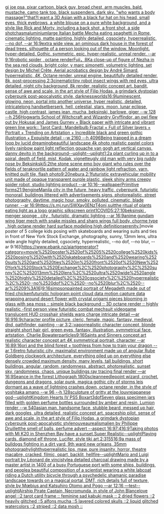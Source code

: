 [gi joe psa, pixar cartoon. black guy, broad chest, arm muscles. bald. mustache. camo tank top. black suspenders. dark sky. "who wants a body massage?"](https://www.ebank.nz/aiartgenerator?category=gi%2520joe%2520psa%2C%2520pixar%2520cartoon.%2520black%2520guy%2C%2520broad%2520chest%2C%2520arm%2520muscles.%2520bald.%2520mustache.%2520camo%2520tank%2520top.%2520black%2520suspenders.%2520dark%2520sky.%2520%22who%2520wants%2520a%2520body%2520massage%3F%22)[that?](https://www.ebank.nz/aiartgenerator?category=that%3F)[I want a 3D Asian with a black fur hat on his head, small eyes, thick eyebrows, a white blouse on a pure white background, and a style like Rick and Morty, including a back shot, a front shot, a side shot](https://www.ebank.nz/aiartgenerator?category=I%2520want%2520a%25203D%2520Asian%2520with%2520a%2520black%2520fur%2520hat%2520on%2520his%2520head%2C%2520small%2520eyes%2C%2520thick%2520eyebrows%2C%2520a%2520white%2520blouse%2520on%2520a%2520pure%2520white%2520background%2C%2520and%2520a%2520style%2520like%2520Rick%2520and%2520Morty%2C%2520including%2520a%2520back%2520shot%2C%2520a%2520front%2520shot%2C%2520a%2520side%2520shot)[chasm](https://www.ebank.nz/aiartgenerator?category=chasm)[aluminium](https://www.ebank.nz/aiartgenerator?category=aluminium)[large Italian battle Mecha eating spaghetti in Rome, cinematic lighting, matte painting, highly detailed, cgsociety, hyperrealistic, --no dof, --ar 16:9](https://www.ebank.nz/aiartgenerator?category=large%2520Italian%2520battle%2520Mecha%2520eating%2520spaghetti%2520in%2520Rome%2C%2520cinematic%2520lighting%2C%2520matte%2520painting%2C%2520highly%2520detailed%2C%2520cgsociety%2C%2520hyperrealistic%2C%2520--no%2520dof%2C%2520--ar%252016%3A9)[extra wide view. an ominous dark house in the forest of dead trees. silhouette of a person looking out of the window. Moonlight. hyper-detailed. Gothic. symmetric. epic. hyper-realistic. unreal render. --ar 9:16](https://www.ebank.nz/aiartgenerator?category=extra%2520wide%2520view.%2520an%2520ominous%2520dark%2520house%2520in%2520the%2520forest%2520of%2520dead%2520trees.%2520silhouette%2520of%2520a%2520person%2520looking%2520out%2520of%2520the%2520window.%2520Moonlight.%2520hyper-detailed.%2520Gothic.%2520symmetric.%2520epic.%2520hyper-realistic.%2520unreal%2520render.%2520--ar%25209%3A16)[robotic spider , octane render](https://www.ebank.nz/aiartgenerator?category=robotic%2520spider%2520%2C%2520octane%2520render)[Fuji，8K](https://www.ebank.nz/aiartgenerator?category=Fuji%EF%BC%8C8K)[a close-up of figure of Nezha in the sea,red clouds, bright color, y marc simonetti, volumetric lighting, set design by Michel Crête, Aerial acrobatics design by André Simard, hyperrealistic, 4K, Octane render, unreal engine, beautifully detailed render, 8k, post-processing,](https://www.ebank.nz/aiartgenerator?category=a%2520close-up%2520of%2520figure%2520of%2520Nezha%2520in%2520the%2520sea%2Cred%2520clouds%2C%2520bright%2520color%2C%2520y%2520marc%2520simonetti%2C%2520volumetric%2520lighting%2C%2520set%2520design%2520by%2520Michel%2520Cr%C3%AAte%2C%2520Aerial%2520acrobatics%2520design%2520by%2520Andr%C3%A9%2520Simard%2C%2520hyperrealistic%2C%25204K%2C%2520Octane%2520render%2C%2520unreal%2520engine%2C%2520beautifully%2520detailed%2520render%2C%25208k%2C%2520post-processing%2C)[2:3](https://www.ebank.nz/aiartgenerator?category=2%3A3)[cinematic](https://www.ebank.nz/aiartgenerator?category=cinematic)[tiny robot insect wings with red eyes, ultra detailed, night city background, 8k render, realistic concept art. bandit, sense of awe and scale, in the art style of Filip Hodas, a grimdark dystopian cyberpunk post-apocalyptic style, darkness](https://www.ebank.nz/aiartgenerator?category=tiny%2520robot%2520insect%2520wings%2520with%2520red%2520eyes%2C%2520ultra%2520detailed%2C%2520night%2520city%2520background%2C%25208k%2520render%2C%2520realistic%2520concept%2520art.%2520bandit%2C%2520sense%2520of%2520awe%2520and%2520scale%2C%2520in%2520the%2520art%2520style%2520of%2520Filip%2520Hodas%2C%2520a%2520grimdark%2520dystopian%2520cyberpunk%2520post-apocalyptic%2520style%2C%2520darkness)[worlds](https://www.ebank.nz/aiartgenerator?category=worlds)[16:9](https://www.ebank.nz/aiartgenerator?category=16%3A9)[luminescent, glowing, neon, portal into another universe, hyper realistic, detailed, intricate](https://www.ebank.nz/aiartgenerator?category=luminescent%2C%2520glowing%2C%2520neon%2C%2520portal%2520into%2520another%2520universe%2C%2520hyper%2520realistic%2C%2520detailed%2C%2520intricate)[long handset](https://www.ebank.nz/aiartgenerator?category=long%2520handset)[berserk, hell, celestial, stars, moon, lunar eclipse, castle, high contrast, james jean, mucha, beksinski, barlowe, giger --w 128 --h 256](https://www.ebank.nz/aiartgenerator?category=berserk%2C%2520hell%2C%2520celestial%2C%2520stars%2C%2520moon%2C%2520lunar%2520eclipse%2C%2520castle%2C%2520high%2520contrast%2C%2520james%2520jean%2C%2520mucha%2C%2520beksinski%2C%2520barlowe%2C%2520giger%2520--w%2520128%2520--h%2520256)[Hogwarts School of Witchcraft and Wizardry Gryffindor, an owl flew out by Hokusai and James Gurney + Black paper with intricate and vibrant green line work:: Tarot Card:: Mandelbulb Fractal + Full of Silver layers + Portrait + Trending on Artstation + Incredible black and green gothic illustration + Exquisite detail  --w 2160  --h 4096](https://www.ebank.nz/aiartgenerator?category=Hogwarts%2520School%2520of%2520Witchcraft%2520and%2520Wizardry%2520Gryffindor%2C%2520an%2520owl%2520flew%2520out%2520by%2520Hokusai%2520and%2520James%2520Gurney%2520%2B%2520Black%2520paper%2520with%2520intricate%2520and%2520vibrant%2520green%2520line%2520work%3A%3A%2520Tarot%2520Card%3A%3A%2520Mandelbulb%2520Fractal%2520%2B%2520Full%2520of%2520Silver%2520layers%2520%2B%2520Portrait%2520%2B%2520Trending%2520on%2520Artstation%2520%2B%2520Incredible%2520black%2520and%2520green%2520gothic%2520illustration%2520%2B%2520Exquisite%2520detail%2520%2520--w%25202160%2520%2520--h%25204096)[Being trapped in a dream loop by lucid dreaming](https://www.ebank.nz/aiartgenerator?category=Being%2520trapped%2520in%2520a%2520dream%2520loop%2520by%2520lucid%2520dreaming)[beautiful landscape 4k photo realistic pastel colors lively rainbow paint light reflection gouache van gogh art vertical canvas, danny devito in the background](https://www.ebank.nz/aiartgenerator?category=beautiful%2520landscape%25204k%2520photo%2520realistic%2520pastel%2520colors%2520lively%2520rainbow%2520paint%2520light%2520reflection%2520gouache%2520van%2520gogh%2520art%2520vertical%2520canvas%2C%2520danny%2520devito%2520in%2520the%2520background)[--uplight](https://www.ebank.nz/aiartgenerator?category=--uplight)[--uplight](https://www.ebank.nz/aiartgenerator?category=--uplight)[1:2](https://www.ebank.nz/aiartgenerator?category=1%3A2)[a plant curling up in to a spiral, depth of field, mist, Kodak, vignette](https://www.ebank.nz/aiartgenerator?category=a%2520plant%2520curling%2520up%2520in%2520to%2520a%2520spiral%2C%2520depth%2520of%2520field%2C%2520mist%2C%2520Kodak%2C%2520vignette)[ugly old man with very big ruddy nose by Beksinkski](https://www.ebank.nz/aiartgenerator?category=ugly%2520old%2520man%2520with%2520very%2520big%2520ruddy%2520nose%2520by%2520Beksinkski)[5:2](https://www.ebank.nz/aiartgenerator?category=5%3A2)[the stone scene emo boy giant who rules over the fields of teraknor](https://www.ebank.nz/aiartgenerator?category=the%2520stone%2520scene%2520emo%2520boy%2520giant%2520who%2520rules%2520over%2520the%2520fields%2520of%2520teraknor)[tile pattern of water and rainbow light refraction, yarn, knitted quilt tile, flash photo](https://www.ebank.nz/aiartgenerator?category=tile%2520pattern%2520of%2520water%2520and%2520rainbow%2520light%2520refraction%2C%2520yarn%2C%2520knitted%2520quilt%2520tile%2C%2520flash%2520photo)[9:20](https://www.ebank.nz/aiartgenerator?category=9%3A20)[nebura,](https://www.ebank.nz/aiartgenerator?category=nebura%2C)[2:1](https://www.ebank.nz/aiartgenerator?category=2%3A1)[futuristic extravehicular mobility unit made of opaque transparent purple plastic, sleek shiny arms creepy spider robot, studio lighting product --ar 10:16](https://www.ebank.nz/aiartgenerator?category=futuristic%2520extravehicular%2520mobility%2520unit%2520made%2520of%2520opaque%2520transparent%2520purple%2520plastic%2C%2520sleek%2520shiny%2520arms%2520creepy%2520spider%2520robot%2C%2520studio%2520lighting%2520product%2520--ar%252010%3A16)[--wallpaper](https://www.ebank.nz/aiartgenerator?category=--wallpaper)[Primitive forms](https://www.ebank.nz/aiartgenerator?category=Primitive%2520forms)[21:9](https://www.ebank.nz/aiartgenerator?category=21%3A9)[engine](https://www.ebank.nz/aiartgenerator?category=engine)[Manila city in the future, heavy traffic, cyberpunk, futuristic monorail, buildings littered with advertisements signs, photorealistic, street photography, daytime, magic hour, smoky, polluted, cinematic, blade runner, --ar 16:9](https://www.ebank.nz/aiartgenerator?category=Manila%2520city%2520in%2520the%2520future%2C%2520heavy%2520traffic%2C%2520cyberpunk%2C%2520futuristic%2520monorail%2C%2520buildings%2520littered%2520with%2520advertisements%2520signs%2C%2520photorealistic%2C%2520street%2520photography%2C%2520daytime%2C%2520magic%2520hour%2C%2520smoky%2C%2520polluted%2C%2520cinematic%2C%2520blade%2520runner%2C%2520--ar%252016%3A9)[<https://s.mj.run/SWXay0ENzT4>](https://www.ebank.nz/aiartgenerator?category=%3Chttps%3A//s.mj.run/SWXay0ENzT4%3E)[oni,suit](https://www.ebank.nz/aiartgenerator?category=oni%2Csuit)[the ritual of plants eating light as a logo graphic silkscreen print](https://www.ebank.nz/aiartgenerator?category=the%2520ritual%2520of%2520plants%2520eating%2520light%2520as%2520a%2520logo%2520graphic%2520silkscreen%2520print)[1](https://www.ebank.nz/aiartgenerator?category=1)[COVID](https://www.ebank.nz/aiartgenerator?category=COVID)[5:2](https://www.ebank.nz/aiartgenerator?category=5%3A2)[7:10](https://www.ebank.nz/aiartgenerator?category=7%3A10)[beksinski , menger sponge , city , futuristic, dramatic lighting --ar 16:9](https://www.ebank.nz/aiartgenerator?category=beksinski%2520%2C%2520menger%2520sponge%2520%2C%2520city%2520%2C%2520futuristic%2C%2520dramatic%2520lighting%2520--ar%252016%3A9)[anime gundam wing tiger mech with snake missles and sharp wings full body, chorme type , high octane render hard surface modeling high definition](https://www.ebank.nz/aiartgenerator?category=anime%2520gundam%2520wing%2520tiger%2520mech%2520with%2520snake%2520missles%2520and%2520sharp%2520wings%2520full%2520body%2C%2520chorme%2520type%2520%2C%2520high%2520octane%2520render%2520hard%2520surface%2520modeling%2520high%2520definition)[serenity.](https://www.ebank.nz/aiartgenerator?category=serenity.)[movie poster of 5 college kids posing with skateboards and wearing suits and ties in front of New York Stock Exchange, photography, sunny, 13mm lens, ultra wide angle highly detailed, cgsociety, hyperrealistic, --no dof, --no blur, --ar 9:16](https://www.ebank.nz/aiartgenerator?category=movie%2520poster%2520of%25205%2520college%2520kids%2520posing%2520with%2520skateboards%2520and%2520wearing%2520suits%2520and%2520ties%2520in%2520front%2520of%2520New%2520York%2520Stock%2520Exchange%2C%2520photography%2C%2520sunny%2C%252013mm%2520lens%2C%2520ultra%2520wide%2520angle%2520highly%2520detailed%2C%2520cgsociety%2C%2520hyperrealistic%2C%2520--no%2520dof%2C%2520--no%2520blur%2C%2520--ar%25209%3A16)[9:16](https://www.ebank.nz/aiartgenerator?category=9%3A16)[simpson](https://www.ebank.nz/aiartgenerator?category=simpson)[painted portrait of Megadeth made out of fried chicken](https://www.ebank.nz/aiartgenerator?category=painted%2520portrait%2520of%2520Megadeth%2520made%2520out%2520of%2520fried%2520chicken)[futuristic hologram point cloud data motion capture data wrapping around desert flower with crystal origami pieces blooming in glass with sea moss :: simple black background :: 3D octane render :: highly realistic -](https://www.ebank.nz/aiartgenerator?category=futuristic%2520hologram%2520point%2520cloud%2520data%2520motion%2520capture%2520data%2520wrapping%2520around%2520desert%2520flower%2520with%2520crystal%2520origami%2520pieces%2520blooming%2520in%2520glass%2520with%2520sea%2520moss%2520%3A%3A%2520simple%2520black%2520background%2520%3A%3A%25203D%2520octane%2520render%2520%3A%3A%2520highly%2520realistic%2520-)[first person view futuristic combat mechsuit videogame translucent HUD crosshair shields warp charge intricate detail —ar 16:9](https://www.ebank.nz/aiartgenerator?category=first%2520person%2520view%2520futuristic%2520combat%2520mechsuit%2520videogame%2520translucent%2520HUD%2520crosshair%2520shields%2520warp%2520charge%2520intricate%2520detail%2520%E2%80%94ar%252016%3A9)[16:9](https://www.ebank.nz/aiartgenerator?category=16%3A9)[character profile picture, cleric, female, magic, fantasy, medieval, dnd, pathfinder, painting --ar 3:2](https://www.ebank.nz/aiartgenerator?category=character%2520profile%2520picture%2C%2520cleric%2C%2520female%2C%2520magic%2C%2520fantasy%2C%2520medieval%2C%2520dnd%2C%2520pathfinder%2C%2520painting%2520--ar%25203%3A2)[::](https://www.ebank.nz/aiartgenerator?category=%3A%3A)[vapor](https://www.ebank.nz/aiartgenerator?category=vapor)[realistic character concept, blonde straight short hair girl, green eyes, fantasy, illustration, symmetrical face, artstation, Charlie Bowater](https://www.ebank.nz/aiartgenerator?category=realistic%2520character%2520concept%2C%2520blonde%2520straight%2520short%2520hair%2520girl%2C%2520green%2520eyes%2C%2520fantasy%2C%2520illustration%2C%2520symmetrical%2520face%2C%2520artstation%2C%2520Charlie%2520Bowater)[particles](https://www.ebank.nz/aiartgenerator?category=particles)[9:16](https://www.ebank.nz/aiartgenerator?category=9%3A16)[Saints and Sinners concept art realistic character concept art 4K symmetrical portrait, character --ar 16:8](https://www.ebank.nz/aiartgenerator?category=Saints%2520and%2520Sinners%2520concept%2520art%2520realistic%2520character%2520concept%2520art%25204K%2520symmetrical%2520portrait%2C%2520character%2520--ar%252016%3A8)[9:16](https://www.ebank.nz/aiartgenerator?category=9%3A16)[ori and the blind forest + toothless from how to train your dragon --ar 1:6](https://www.ebank.nz/aiartgenerator?category=ori%2520and%2520the%2520blind%2520forest%2520%2B%2520toothless%2520from%2520how%2520to%2520train%2520your%2520dragon%2520--ar%25201%3A6)[retro futuristic city,  maximalist environment made up of angular Rube Goldberg clockwork architecture, everything piled up on everything else densely crowded maximum density, many levels, tall buildings, short buildings,  angular, random, randomness, abstract, photorealistic, sunset sky,  randomness, chaos,  unique buildings ray tracing final render  —ar 16:9](https://www.ebank.nz/aiartgenerator?category=retro%2520futuristic%2520city%2C%2520%2520maximalist%2520environment%2520made%2520up%2520of%2520angular%2520Rube%2520Goldberg%2520clockwork%2520architecture%2C%2520everything%2520piled%2520up%2520on%2520everything%2520else%2520densely%2520crowded%2520maximum%2520density%2C%2520many%2520levels%2C%2520tall%2520buildings%2C%2520short%2520buildings%2C%2520%2520angular%2C%2520random%2C%2520randomness%2C%2520abstract%2C%2520photorealistic%2C%2520sunset%2520sky%2C%2520%2520randomness%2C%2520chaos%2C%2520%2520unique%2520buildings%2520ray%2520tracing%2520final%2520render%2520%2520%E2%80%94ar%252016%3A9)[Seance in the forest Lithograph 1800s](https://www.ebank.nz/aiartgenerator?category=Seance%2520in%2520the%2520forest%2520Lithograph%25201800s)[clean](https://www.ebank.nz/aiartgenerator?category=clean)[needlepoint wizard, crochet, dungeons and dragons, solar punk, magic](https://www.ebank.nz/aiartgenerator?category=needlepoint%2520wizard%2C%2520crochet%2C%2520dungeons%2520and%2520dragons%2C%2520solar%2520punk%2C%2520magic)[a gothic city of storms leis dormant as a wave of lightning crashes down, octane render, in the style of yoshitaka amano --w 96 --h 128](https://www.ebank.nz/aiartgenerator?category=a%2520gothic%2520city%2520of%2520storms%2520leis%2520dormant%2520as%2520a%2520wave%2520of%2520lightning%2520crashes%2520down%2C%2520octane%2520render%2C%2520in%2520the%2520style%2520of%2520yoshitaka%2520amano%2520--w%252096%2520--h%2520128)[sculpture of gritty at the louvre](https://www.ebank.nz/aiartgenerator?category=sculpture%2520of%2520gritty%2520at%2520the%2520louvre)[japanese god](https://www.ebank.nz/aiartgenerator?category=japanese%2520god)[--uplight](https://www.ebank.nz/aiartgenerator?category=--uplight)[Kingdom Hearts IV PS5 Boxart](https://www.ebank.nz/aiartgenerator?category=Kingdom%2520Hearts%2520IV%2520PS5%2520Boxart)[3](https://www.ebank.nz/aiartgenerator?category=3)[dof](https://www.ebank.nz/aiartgenerator?category=dof)[Seven glass specimen jars filled with golden perfume bottles surrounded by amber and resin, Lumion render --w 540](https://www.ebank.nz/aiartgenerator?category=Seven%2520glass%2520specimen%2520jars%2520filled%2520with%2520golden%2520perfume%2520bottles%2520surrounded%2520by%2520amber%2520and%2520resin%2C%2520Lumion%2520render%2520--w%2520540)[asian man, handsome face, stubble beard, messed up hair, dark googles, ultra detailed, realistic concept art. spaceship pilot. sense of awe and scale, in the art style of Filip Hodas, a grimdark dystopian cyberpunk post-apocalyptic style](https://www.ebank.nz/aiartgenerator?category=asian%2520man%2C%2520handsome%2520face%2C%2520stubble%2520beard%2C%2520messed%2520up%2520hair%2C%2520dark%2520googles%2C%2520ultra%2520detailed%2C%2520realistic%2520concept%2520art.%2520spaceship%2520pilot.%2520sense%2520of%2520awe%2520and%2520scale%2C%2520in%2520the%2520art%2520style%2520of%2520Filip%2520Hodas%2C%2520a%2520grimdark%2520dystopian%2520cyberpunk%2520post-apocalyptic%2520style)[nouveau](https://www.ebank.nz/aiartgenerator?category=nouveau)[realism](https://www.ebank.nz/aiartgenerator?category=realism)[alien by Philippe Druillet](https://www.ebank.nz/aiartgenerator?category=alien%2520by%2520Philippe%2520Druillet)[the smell of balls, perfume advert --aspect 16:9](https://www.ebank.nz/aiartgenerator?category=the%2520smell%2520of%2520balls%2C%2520perfume%2520advert%2520--aspect%252016%3A9)[7:4](https://www.ebank.nz/aiartgenerator?category=7%3A4)[16:9](https://www.ebank.nz/aiartgenerator?category=16%3A9)[Taking photos with Mi K20 in Shenzhen Bay,have a sunset.Super Realistic](https://www.ebank.nz/aiartgenerator?category=Taking%2520photos%2520with%2520Mi%2520K20%2520in%2520Shenzhen%2520Bay%2Chave%2520a%2520sunset.Super%2520Realistic)[--uplight](https://www.ebank.nz/aiartgenerator?category=--uplight)[Playing cards, diamond elf throne, Lucifer, style tiki art,](https://www.ebank.nz/aiartgenerator?category=Playing%2520cards%2C%2520diamond%2520elf%2520throne%2C%2520Lucifer%2C%2520style%2520tiki%2520art%2C)[2:3](https://www.ebank.nz/aiartgenerator?category=2%3A3)[155](https://www.ebank.nz/aiartgenerator?category=155)[16:9](https://www.ebank.nz/aiartgenerator?category=16%3A9)[a mass of bulldogs fighting in a dirt yard, 9th ward new orleans, 35mm photography](https://www.ebank.nz/aiartgenerator?category=a%2520mass%2520of%2520bulldogs%2520fighting%2520in%2520a%2520dirt%2520yard%2C%25209th%2520ward%2520new%2520orleans%2C%252035mm%2520photography)[light](https://www.ebank.nz/aiartgenerator?category=light)[hyperrealistic lips, maw, pure insanity, horror, theatre macabre, cracked, filmic, opart, backlit, hellfire](https://www.ebank.nz/aiartgenerator?category=hyperrealistic%2520lips%2C%2520maw%2C%2520pure%2520insanity%2C%2520horror%2C%2520theatre%2520macabre%2C%2520cracked%2C%2520filmic%2C%2520opart%2C%2520backlit%2C%2520hellfire)[--uplight](https://www.ebank.nz/aiartgenerator?category=--uplight)[Mario and Luigi portrait by Léonard de vinci](https://www.ebank.nz/aiartgenerator?category=Mario%2520and%2520Luigi%2520portrait%2520by%2520L%C3%A9onard%2520de%2520vinci)[style](https://www.ebank.nz/aiartgenerator?category=style)[a detailed charcoal drawing made by a master artist in 1400 of a busy Portuguese port with some ships, buildings, and people](https://www.ebank.nz/aiartgenerator?category=a%2520detailed%2520charcoal%2520drawing%2520made%2520by%2520a%2520master%2520artist%2520in%25201400%2520of%2520a%2520busy%2520Portuguese%2520port%2520with%2520some%2520ships%2C%2520buildings%2C%2520and%2520people)[a beautiful composition of a scientist wearing a white labcoat riding a Dutch utility bicycle through a psychedelic shamanic paradise landscape towards on a magical portal, DMT,  rich details full of texture, style by Mœbius and Katsuhiro Otomo and Pogo —ar 12:16 —test](https://www.ebank.nz/aiartgenerator?category=a%2520beautiful%2520composition%2520of%2520a%2520scientist%2520wearing%2520a%2520white%2520labcoat%2520riding%2520a%2520Dutch%2520utility%2520bicycle%2520through%2520a%2520psychedelic%2520shamanic%2520paradise%2520landscape%2520towards%2520on%2520a%2520magical%2520portal%2C%2520DMT%2C%2520%2520rich%2520details%2520full%2520of%2520texture%2C%2520style%2520by%2520M%C5%93bius%2520and%2520Katsuhiro%2520Otomo%2520and%2520Pogo%2520%E2%80%94ar%252012%3A16%2520%E2%80%94test)[--uplight](https://www.ebank.nz/aiartgenerator?category=--uplight)[Airship Pirate Captain, Necromunda, in style of John Blance](https://www.ebank.nz/aiartgenerator?category=Airship%2520Pirate%2520Captain%2C%2520Necromunda%2C%2520in%2520style%2520of%2520John%2520Blance)[love angel ::2 tarot card frame :: feminine sad kabuki mask :: 2 dried flowers ::2 heavily glitched ::5 alfons mucha ::5 layered colored skulls ::2 liquid glitched watercolors ::2 striped ::2 data mosh ::](https://www.ebank.nz/aiartgenerator?category=love%2520angel%2520%3A%3A2%2520tarot%2520card%2520frame%2520%3A%3A%2520feminine%2520sad%2520kabuki%2520mask%2520%3A%3A%25202%2520dried%2520flowers%2520%3A%3A2%2520heavily%2520glitched%2520%3A%3A5%2520alfons%2520mucha%2520%3A%3A5%2520layered%2520colored%2520skulls%2520%3A%3A2%2520liquid%2520glitched%2520watercolors%2520%3A%3A2%2520striped%2520%3A%3A2%2520data%2520mosh%2520%3A%3A)